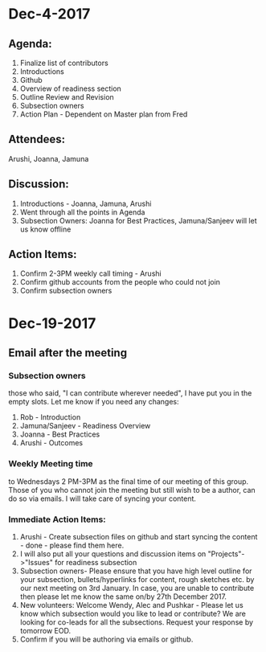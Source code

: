 # Dec-4-2017
 
 ## Agenda:
 1. Finalize list of contributors
 2. Introductions
 3. Github
 4. Overview of readiness section
 5. Outline Review and Revision
 6. Subsection owners
 7. Action Plan - Dependent on Master plan from Fred
 
 ## Attendees:
 Arushi, Joanna, Jamuna
 
 ## Discussion:
 1. Introductions - Joanna, Jamuna, Arushi
 2. Went through all the points in Agenda
 3. Subsection Owners: Joanna for Best Practices, Jamuna/Sanjeev will let us know offline
 
 ## Action Items:
 1. Confirm 2-3PM weekly call timing - Arushi
 2. Confirm github accounts from the people who could not join
 3. Confirm subsection owners

# Dec-19-2017

## Email after the meeting
### Subsection owners 
those who said, "I can contribute wherever needed", I have put you in the empty slots. Let me know if you need any changes:
1. Rob - Introduction
2. Jamuna/Sanjeev - Readiness Overview
3. Joanna - Best Practices
4. Arushi - Outcomes

### Weekly Meeting time 
to Wednesdays 2 PM-3PM as the final time of our meeting of this group. Those of you who cannot join the meeting but still wish to be a author, can do so via emails. I will take care of syncing your content.
 
### Immediate Action Items:
1. Arushi - Create subsection files on github and start syncing the content - done - please find them here. 
2. I will also put all your questions and discussion items on "Projects"->"Issues" for readiness subsection
3. Subsection owners- Please ensure that you have high level outline for your subsection, bullets/hyperlinks for content, rough sketches etc. by our next meeting on 3rd  January. In case, you are unable to contribute then please let me know the same on/by 27th December 2017.
4. New volunteers: Welcome Wendy, Alec and Pushkar - Please let us know which subsection would you like to lead or contribute? We are looking for co-leads for all the subsections. Request your response by tomorrow EOD.
5. Confirm if you will be authoring via emails or github.
 
